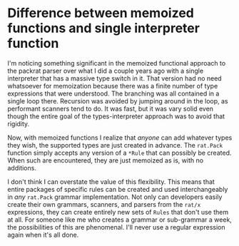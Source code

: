 # Difference between memoized functions and single interpreter function

I'm noticing something significant in the memoized functional approach to the packrat parser over what I did a couple years ago with a single interpreter that has a massive type switch in it. That version had no need whatsoever for memoization because there was a finite number of type expressions that were understood. The branching was all contained in a single loop there. Recursion was avoided by jumping around in the loop, as performant scanners tend to do. It was fast, but it was vary solid even though the entire goal of the types-interpreter approach was to avoid that rigidity.

Now, with memoized functions I realize that *anyone* can add whatever types they wish, the supported types are just created in advance. The `rat.Pack` function simply accepts any version of a `*Rule` that can possibly be created. When such are encountered, they are just memoized as is, with no additions.

I don't think I can overstate the value of this flexibility. This means that entire packages of specific rules can be created and used interchangeably in *any* `rat.Pack` grammar implementation. Not only can developers easily create their own grammars, scanners, and parsers from the `rat/x` expressions, they can create entirely new sets of `Rules` that don't use them at all. For someone like me who creates a grammar or sub-grammar a week, the possibilities of this are phenomenal. I'll never use a regular expression again when it's all done.

